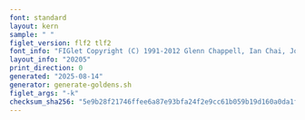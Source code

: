 ```yaml
---
font: standard
layout: kern
sample: " "
figlet_version: flf2 tlf2
font_info: "FIGlet Copyright (C) 1991-2012 Glenn Chappell, Ian Chai, John Cowan,"
layout_info: "20205"
print_direction: 0
generated: "2025-08-14"
generator: generate-goldens.sh
figlet_args: "-k"
checksum_sha256: "5e9b28f21746ffee6a87e93bfa24f2e9cc61b059b19d160a0da1fe26e3d87d0e"
---
```


```text
 
 
 
 
 
 
```
